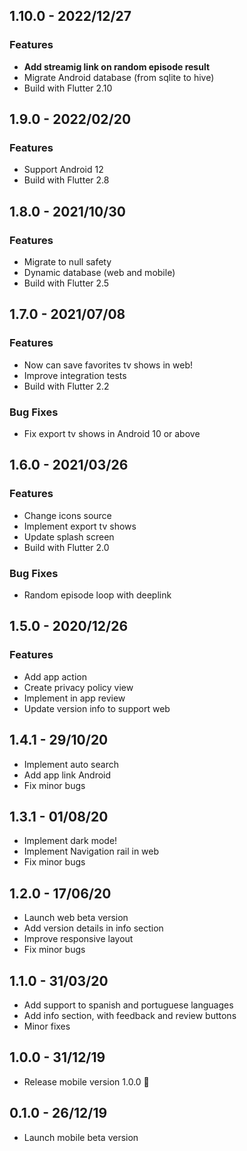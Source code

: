 ## 1.10.0 - 2022/12/27

### Features

* **Add streamig link on random episode result**
* Migrate Android database (from sqlite to hive)
* Build with Flutter 2.10

## 1.9.0 - 2022/02/20

### Features

* Support Android 12
* Build with Flutter 2.8

## 1.8.0 - 2021/10/30

### Features

* Migrate to null safety
* Dynamic database (web and mobile)
* Build with Flutter 2.5

## 1.7.0 - 2021/07/08

### Features

* Now can save favorites tv shows in web!
* Improve integration tests
* Build with Flutter 2.2

### Bug Fixes

* Fix export tv shows in Android 10 or above

## 1.6.0 - 2021/03/26

### Features

* Change icons source
* Implement export tv shows
* Update splash screen
* Build with Flutter 2.0

### Bug Fixes

* Random episode loop with deeplink

## 1.5.0 - 2020/12/26

### Features

* Add app action
* Create privacy policy view
* Implement in app review
* Update version info to support web

## 1.4.1 - 29/10/20

* Implement auto search
* Add app link Android
* Fix minor bugs

## 1.3.1 - 01/08/20

* Implement dark mode!
* Implement Navigation rail in web
* Fix minor bugs

## 1.2.0 - 17/06/20

* Launch web beta version
* Add version details in info section
* Improve responsive layout
* Fix minor bugs

## 1.1.0 - 31/03/20

* Add support to spanish and portuguese languages
* Add info section, with feedback and review buttons
* Minor fixes

## 1.0.0 - 31/12/19

* Release mobile version 1.0.0 🚀

## 0.1.0 - 26/12/19

* Launch mobile beta version
